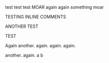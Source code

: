 test
test
test
MOAR
again
again
something
moar

TESTING INLINE COMMENTS

ANOTHER TEST

TEST

Again
another.
again.
again.
again.

another.
again.
a
b
